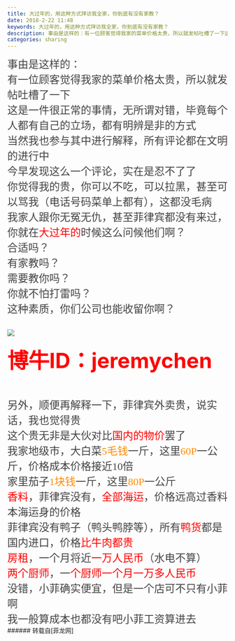 ```yaml
---
title: 大过年的，用这种方式拜访我全家，你到底有没有家教？
date: 2018-2-22 11:48
keywords: 大过年的，用这种方式拜访我全家，你到底有没有家教？
description: 事由是这样的：有一位顾客觉得我家的菜单价格太贵，所以就发帖吐槽了一下这是一件很正常的事情，无所谓对错，毕竟每个人都有自己的立场，都有明辨是非的方式当然我也参与其中进行解释，所有评论都在文明的进行中今早发现这么一个评论，实在是忍不了了你觉得我的贵，你可以不吃，可以拉黑，甚至可以骂我（电话号码菜单上都有），这都没毛病我家人跟你无冤无仇，甚至菲律宾都没有来过，你就在大过年的时候这么问候他们啊？合适吗？有家教吗？需要教你吗？你就不怕打雷吗？这种素质，你们公司也能收留你啊？博牛ID：jeremychen另外，顺便再解释一下，菲律宾外卖贵，说实话，我也觉得贵这个贵无非是大伙对比国内的物价罢了我家地级市，大白菜5毛钱一斤，这里60P一公斤，价格成本价格接近10倍家里茄子1块钱一斤，这里80P一公斤香料，菲律宾没有，全部海运，价格远高过香料本海运身的价格菲律宾没有鸭子（鸭头鸭脖等），所有鸭货都是国内进口，价格比牛肉都贵房租，一个月将近一万人民币（水电不算）两个厨师，一个厨师一个月一万多人民币没错，小菲确实便宜，但是一个店可不只有小菲啊我一般算成本也都没有吧小菲工资算进去
categories: sharing
---
```

<td class="t_f" id="postmessage_1153019">

<font style="color:rgb(68, 68, 68)"><font face="微软雅黑"><font style="font-size:16px"><font size="5">事由是这样的：</font></font></font></font><br/>
<font style="color:rgb(68, 68, 68)"><font face="微软雅黑"><font style="font-size:16px"><font size="5">有一位顾客觉得我家的菜单价格太贵，所以就发帖吐槽了一下</font></font></font></font><br/>
<font style="color:rgb(68, 68, 68)"><font face="微软雅黑"><font style="font-size:16px"><font size="5">这是一件很正常的事情，无所谓对错，毕竟每个人都有自己的立场，都有明辨是非的方式</font></font></font></font><br/>
<font style="color:rgb(68, 68, 68)"><font face="微软雅黑"><font style="font-size:16px"><font size="5">当然我也参与其中进行解释，所有评论都在文明的进行中</font></font></font></font><br/>
<font style="color:rgb(68, 68, 68)"><font face="微软雅黑"><font style="font-size:16px"><font size="5">今早发现这么一个评论，实在是忍不了了</font></font></font></font><br/>
<font style="color:rgb(68, 68, 68)"><font face="微软雅黑"><font style="font-size:16px"><font size="5">你觉得我的贵，你可以不吃，可以拉黑，甚至可以骂我（电话号码菜单上都有），这都没毛病</font></font></font></font><br/>
<font face="微软雅黑"><font style="font-size:16px"><font size="5"><font color="#444444">我家人跟你无冤无仇，甚至菲律宾都没有来过，你就在</font><font color="#ff0000">大过年的</font><font color="#444444">时候这么问候他们啊？</font></font></font></font><br/>
<font style="color:rgb(68, 68, 68)"><font face="微软雅黑"><font style="font-size:16px"><font size="5">合适吗？</font></font></font></font><br/>
<font style="color:rgb(68, 68, 68)"><font face="微软雅黑"><font style="font-size:16px"><font size="5">有家教吗？</font></font></font></font><br/>
<font style="color:rgb(68, 68, 68)"><font face="微软雅黑"><font style="font-size:16px"><font size="5">需要教你吗？</font></font></font></font><br/>
<font style="color:rgb(68, 68, 68)"><font face="微软雅黑"><font style="font-size:16px"><font size="5">你就不怕打雷吗？</font></font></font></font><br/>
<font style="color:rgb(68, 68, 68)"><font face="微软雅黑"><font style="font-size:16px"><font size="5">这种素质，你们公司也能收留你啊？</font></font></font></font><br/>
<br/>

<img aid="771878" data-cf-modified-01edb2c86585b866cf9d4828-="" file="data/attachment/forum/201802/22/114515u5001rgvzsaqq0e0.png.thumb.jpg" id="aimg_771878" inpost="1" onclick="" onmouseover="" src="http://www.flw.ph/data/attachment/forum/201802/22/114515u5001rgvzsaqq0e0.png" style="cursor:pointer" zoomfile="data/attachment/forum/201802/22/114515u5001rgvzsaqq0e0.png"/>


<br/>
<br/>
<font size="7"><font color="#ff0000"><strong>博牛ID：jeremychen</strong></font></font><br/>
<br/>
<br/>
<br/>
<font size="5"><font color="#444444"><font face="微软雅黑">另外，顺便再解释一下，菲律宾外卖贵，说实话，我也觉得贵</font></font></font><br/>
<font size="5"><font color="#444444"><font face="微软雅黑">这个贵无非是大伙对比<font color="#ff0000">国内的物价</font>罢了</font></font></font><br/>
<font size="5"><font color="#444444"><font face="微软雅黑">我家地级市，大白菜<font color="#ff8c00">5毛钱</font>一斤，这里<font color="#ff8c00">60P</font>一公斤，价格成本价格接近10倍</font></font></font><br/>
<font size="5"><font color="#444444"><font face="微软雅黑">家里茄子<font color="#ff8c00">1块钱</font>一斤，这里<font color="#ff8c00">80P</font>一公斤</font></font></font><br/>
<font size="5"><font color="#444444"><font face="微软雅黑"><font color="#ff0000">香料</font>，菲律宾没有，<font color="#ff0000">全部海运</font>，价格远高过香料本海运身的价格</font></font></font><br/>
<font size="5"><font color="#444444"><font face="微软雅黑">菲律宾没有鸭子（鸭头鸭脖等），所有<font color="#ff0000">鸭货</font>都是国内进口，价格<font color="#ff0000">比牛肉都贵</font></font></font></font><br/>
<font size="5"><font color="#444444"><font face="微软雅黑"><font color="#ff0000">房租</font>，一个月将近<font color="#ff0000">一万人民币</font>（水电不算）</font></font></font><br/>
<font size="5"><font color="#444444"><font face="微软雅黑"><font color="#ff0000">两个厨师</font>，一<font color="#ff0000">个厨师一个月一万多人民币</font></font></font></font><br/>
<font size="5"><font color="#444444"><font face="微软雅黑">没错，小菲确实便宜，但是一个店可不只有小菲啊</font></font></font><br/>
<font size="5"><font color="#444444"><font face="微软雅黑">我一般算成本也都没有吧小菲工资算进去</font></font></font><br/>
</td>
###### 转载自[菲龙网]